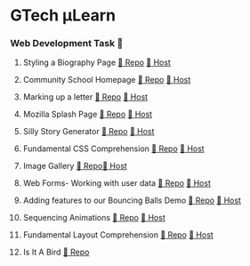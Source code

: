 # GTech µLearn

### Web Development Task :checkered_flag:

1. Styling a Biography Page
   [:file_folder: Repo](https://github.com/NayanUnni95/GTech-MuLearn/tree/master/WebDevTask/Biography-page) [:satellite: Host](https://nayanunni95.github.io/GTech-MuLearn/WebDevTask/Biography-page/)

2. Community School Homepage
   [:file_folder: Repo](https://github.com/NayanUnni95/GTech-MuLearn/tree/master/WebDevTask/Community-School-Homepage) [:satellite: Host](https://nayanunni95.github.io/GTech-MuLearn/WebDevTask/Community-School-Homepage/)

3. Marking up a letter
   [:file_folder: Repo](https://github.com/NayanUnni95/GTech-MuLearn/tree/master/WebDevTask/Marking-up-a-letter) [:satellite: Host](https://nayanunni95.github.io/GTech-MuLearn/WebDevTask/Marking-up-a-letter/)

4. Mozilla Splash Page
   [:file_folder: Repo](https://github.com/NayanUnni95/GTech-MuLearn/tree/master/WebDevTask/Mozilla-Splash-Page) [:satellite: Host](https://nayanunni95.github.io/GTech-MuLearn/WebDevTask/Mozilla-Splash-Page/)

5. Silly Story Generator
   [:file_folder: Repo](https://github.com/NayanUnni95/GTech-MuLearn/tree/master/WebDevTask/Silly-Story-Generator) [:satellite: Host](https://nayanunni95.github.io/GTech-MuLearn/WebDevTask/Silly-Story-Generator/)

6. Fundamental CSS Comprehension
   [:file_folder: Repo](https://github.com/NayanUnni95/GTech-MuLearn/tree/master/WebDevTask/Web-fundamentalCSS) [:satellite: Host](https://nayanunni95.github.io/GTech-MuLearn/WebDevTask/Web-fundamentalCSS/)

7. Image Gallery
   [:file_folder: Repo](https://github.com/NayanUnni95/GTech-MuLearn/tree/master/WebDevTask/mulearn_image_gallery)[:satellite: Host](https://nayanunni95.github.io/GTech-MuLearn/WebDevTask/mulearn_image_gallery/)

8. Web Forms- Working with user data
   [:file_folder: Repo](https://github.com/NayanUnni95/GTech-MuLearn/tree/master/WebDevTask/web-forms) [:satellite: Host](https://nayanunni95.github.io/GTech-MuLearn/WebDevTask/web-forms/)

9. Adding features to our Bouncing Balls Demo
   [:file_folder: Repo](https://github.com/NayanUnni95/GTech-MuLearn/tree/master/WebDevTask/bouncingballs) [:satellite: Host](https://nayanunni95.github.io/GTech-MuLearn/WebDevTask/bouncingballs/)

10. Sequencing Animations
    [:file_folder: Repo](https://github.com/NayanUnni95/GTech-MuLearn/tree/master/WebDevTask/SequencingAnimation) [:satellite: Host](https://nayanunni95.github.io/GTech-MuLearn/WebDevTask/SequencingAnimation/)
11. Fundamental Layout Comprehension
    [:file_folder: Repo](https://github.com/NayanUnni95/GTech-MuLearn/tree/master/WebDevTask/Fundamental-Layout-Comprehension) [:satellite: Host](https://nayanunni95.github.io/GTech-MuLearn/WebDevTask/Fundamental-Layout-Comprehension/)

12. Is It A Bird
    [:file_folder: Repo](https://github.com/NayanUnni95/GTech-MuLearn/tree/master/AITask/Is-It-A-Bird)
